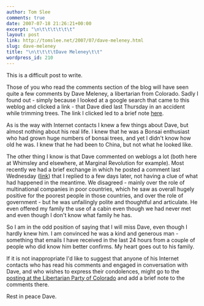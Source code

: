 ```yaml
---
author: Tom Slee
comments: true
date: 2007-07-18 21:26:21+00:00
excerpt: "\n\t\t\t\t\t\t"
layout: post
link: http://tomslee.net/2007/07/dave-meleney.html
slug: dave-meleney
title: "\n\t\t\t\tDave Meleney\t\t"
wordpress_id: 210
---
```



				

This is a difficult post to write. 




Those of you who read the comments section of the blog will have seen quite a few comments by Dave Meleney, a libertarian from Colorado. Sadly I found out - simply because I looked at a google search that came to this weblog and clicked a link - that Dave died last Thursday in an accident while trimming trees. The link I clicked led to a brief note [here](http://lpcolorado.blogs.com/lpcolorado/2007/07/the-lpco-mourns.html).




As is the way with Internet contacts I knew a few things about Dave, but almost nothing about his real life. I knew that he was a Bonsai enthusiast who had grown huge numbers of bonsai trees, and yet I didn't know how old he was. I knew that he had been to China, but not what he looked like.




The other thing I know is that Dave commented on weblogs a lot (both here at Whimsley and elsewhere, at Marginal Revolution for example). Most recently we had a brief exchange in which he posted a comment last Wednesday ([link](http://whimsley.typepad.com/whimsley/2007/07/happy-shoes-iv-.html#comments)) that I replied to a few days later, not having a clue of what had happened in the meantime. We disagreed - mainly over the role of multinational companies in poor countries, which he saw as overall hugely positive for the poorest people in those countries, and over the role of government - but he was unfailingly polite and thoughtful and articulate. He even offered my family the use of a cabin even though we had never met and even though I don't know what family he has.




So I am in the odd position of saying that I will miss Dave, even though I hardly knew him. I am convinced he was a kind and generous man -something that emails I have received in the last 24 hours from a couple of people who did know him better confirms. My heart goes out to his family. 




If it is not inappropriate I'd like to suggest that anyone of his Internet contacts who has read his comments and engaged in conversation with Dave, and who wishes to express their condolences, might go to the [posting at the Libertarian Party of Colorado](http://lpcolorado.blogs.com/lpcolorado/2007/07/the-lpco-mourns.html) and add a brief note to the comments there.




Rest in peace Dave.


		
